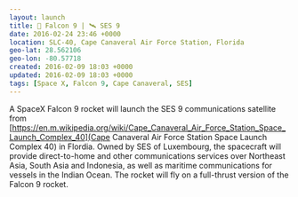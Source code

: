 ```yaml
---
layout: launch
title: 🚀 Falcon 9 | 🛰 SES 9
date: 2016-02-24 23:46 +0000
location: SLC-40, Cape Canaveral Air Force Station, Florida
geo-lat: 28.562106
geo-lon: -80.57718
created: 2016-02-09 18:03 +0000
updated: 2016-02-09 18:03 +0000
tags: [Space X, Falcon 9, Cape Canaveral, SES]
---
```


A SpaceX Falcon 9 rocket will launch the SES 9 communications satellite from [https://en.m.wikipedia.org/wiki/Cape_Canaveral_Air_Force_Station_Space_Launch_Complex_40](Cape Canaveral Air Force Station Space Launch Complex 40) in Flordia. Owned by SES of Luxembourg, the spacecraft will provide direct-to-home and other communications services over Northeast Asia, South Asia and Indonesia, as well as maritime communications for vessels in the Indian Ocean. The rocket will fly on a full-thrust version of the Falcon 9 rocket.
